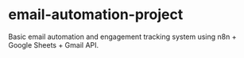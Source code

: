 # email-automation-project
Basic email automation and engagement tracking system using n8n + Google Sheets + Gmail API.
